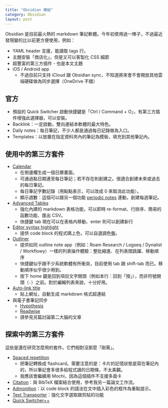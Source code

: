```yaml
---
title: "Obsidian 模組"
category: Obsidian
layout: post
---
```


Obsidian 是目前最火熱的 markdown 筆記軟體。今年初使用過一陣子，不過最近發現變的比以前更方便使用，例如：

- YAML header 支援，能讀取 tags 行。
- 主題安裝「商店化」，但是又可以客製化 CSS 細節
- 超豐富的第三方插件 - 也是本文主題
- iOS / Android app
  - 不過目前只支持 iCloud 跟 Obsidian sync，不知道將來會不會開放其他雲端硬碟做為同步選擇（OneDrive 不錯）

## 官方

- 預設的 Quick Switcher 啟動快捷鍵是「Ctrl / Command + O」，有第三方插件增強此選擇器，可以安裝。
- Backlink：一定啟動，雙向連結本軟體的最大特色。
- Daily notes：每日筆記，不少人都是通過每日記錄做為入口。
- Templates：以放置在指定資料夾內的筆記為模板，填充到其他筆記內。

## 使用中的第三方套件

- [Calendar](https://github.com/liamcain/obsidian-calendar-plugin)
  - 在側邊欄生成一個日曆畫面。
  - 可通過點日期連至每日筆記；若不存在則創建之。很適合創建未來或過去的每日筆記。
  - 每日筆記字數記錄（用點點表示，可以改成 0 來取消此功能）。
  - 顯示週數：這個可以跟另一個功能 [periodic notes](https://github.com/liamcain/obsidian-periodic-notes) 連動，創建每週筆記。
- [Advanced Tables](https://github.com/tgrosinger/advanced-tables-obsidian)
  - 強化內建的 markdown 表格功能，可以即時 re-format、行排序、簡易的函數功能、匯出 CSV。
  - 快捷鍵 tab 現在可以在表格內移動、enter 則可以創建新行
- [Editor syntax highlight](https://github.com/deathau/cm-editor-syntax-highlight-obsidian)
  - 提供 code block 的程式碼上色，可以自選調色盤。
- [Outliner](https://github.com/vslinko/obsidian-outliner)
  - 提供如同 outline note app（例如：Roam Research / Logseq / Dynalist / Workflowy）一樣的列表操作體驗：整批縮進、在列表間跳躍、移動順序
  - 快捷鍵似乎跟不少系統軟體有所衝突，目前使用 tab 跟 shift-tab 而已。移動順序似乎很少用到。
  - 按下 home 鍵是回到項目文字開頭（例如本行：回到「按」），而非符號開頭（`-`）之前。對於編輯列表來說，十分好用。
- [Auto-link title](https://github.com/zolrath/obsidian-auto-link-title)
  - 貼上網址，自動生成 markdown 格式超連結
- 與電子書筆記同步
  - [Hypothesis](https://github.com/weichenw/obsidian-hypothesis-plugin)
  - [Readwise](https://github.com/renehernandez/obsidian-readwise)
  - 請參見另篇討論第二大腦的文章

## 探索中的第三方套件

這些是還在研究怎麼用的套件。它們相對沒那麼「剛需」。

- [Spaced repetition](https://github.com/st3v3nmw/obsidian-spaced-repetition)
  - 把筆記轉換成 flashcard。需要注意的是：卡片的記憶狀態是寫在筆記內的，所以筆記會多很多給程式讀的日期條，不太美觀。
  - 我應該會繼續用 Mochi，因為這個插件不支援多面卡
- [Citation](https://github.com/hans/obsidian-citation-plugin)：與 BibTeX 檔案結合使用，參考我另一篇論文工作流。
- [Admonition](https://github.com/valentine195/obsidian-admonition)：以 code block 的語法在文中插入彩色的框作為重點提示。
- [Text Transporter](https://github.com/TfTHacker/obsidian42-text-transporter)：強化文字選取跟剪貼的功能
- [Quick Switcher++](https://github.com/darlal/obsidian-switcher-plus)
